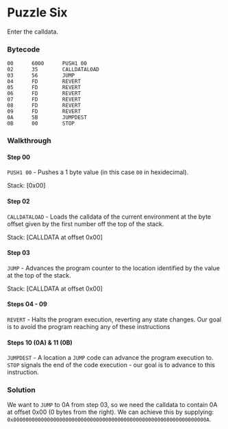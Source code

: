 # Puzzle Six

Enter the calldata.

### Bytecode

```
00      6000      PUSH1 00
02      35        CALLDATALOAD
03      56        JUMP
04      FD        REVERT
05      FD        REVERT
06      FD        REVERT
07      FD        REVERT
08      FD        REVERT
09      FD        REVERT
0A      5B        JUMPDEST
0B      00        STOP
```

### Walkthrough

#### Step 00

`PUSH1 00` - Pushes a 1 byte value (in this case `00` in hexidecimal).

Stack: \[0x00]

#### Step 02

`CALLDATALOAD` - Loads the calldata of the current environment at the byte offset given by the first number off the top of the stack.

Stack: \[CALLDATA at offset 0x00]

#### Step 03

`JUMP` - Advances the program counter to the location identified by the value at the top of the stack.

Stack: \[CALLDATA at offset 0x00]

#### Steps 04 - 09

`REVERT` - Halts the program execution, reverting any state changes. Our goal is to avoid the program reaching any of these instructions

#### Steps 10 (0A) & 11 (0B)

`JUMPDEST` - A location a `JUMP` code can advance the program execution to. `STOP` signals the end of the code execution - our goal is to advance to this instruction.

### Solution

We want to `JUMP` to 0A from step 03, so we need the calldata to contain 0A at offset 0x00 (0 bytes from the right). We can achieve this by supplying: `0x000000000000000000000000000000000000000000000000000000000000000A`.
